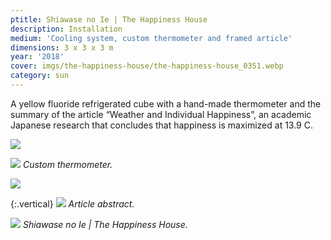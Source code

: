 ```yaml
---
ptitle: Shiawase no Ie | The Happiness House
description: Installation
medium: 'Cooling system, custom thermometer and framed article'
dimensions: 3 x 3 x 3 m
year: '2018'
cover: imgs/the-happiness-house/the-happiness-house_0351.webp
category: sun
---
```

A yellow fluoride refrigerated cube with a hand-made thermometer and the summary of the article “Weather and Individual Happiness”, an academic Japanese research that concludes that happiness is maximized at 13.9 C.

![]({{site.baseurl}}/imgs/the-happiness-house/the-happiness-house_0143.webp)

![]({{site.baseurl}}/imgs/the-happiness-house/the-happiness-house_0210.webp)
_Custom thermometer._

![]({{site.baseurl}}/imgs/the-happiness-house/the-happiness-house_0141.webp)

{:.vertical}
![]({{site.baseurl}}/imgs/the-happiness-house/the-happiness-resumo_579.webp)
_Article abstract._

![]({{site.baseurl}}/imgs/the-happiness-house/the-happiness-house_0379.webp)
_Shiawase no Ie | The Happiness House._
